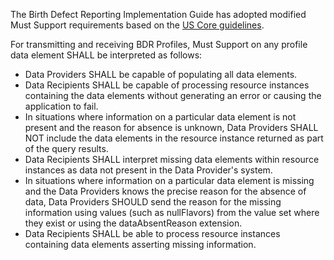 The Birth Defect Reporting Implementation Guide has adopted modified Must Support requirements based on the [US Core guidelines](http://www.hl7.org/fhir/us/core/general-guidance.html#must-support).

For transmitting and receiving BDR Profiles, Must Support on any profile data element SHALL be interpreted as follows:

* Data Providers SHALL be capable of populating all data elements.
* Data Recipients SHALL be capable of processing resource instances containing the data elements without generating an error or causing the application to fail. 
* In situations where information on a particular data element is not present and the reason for absence is unknown, Data Providers SHALL NOT include the data elements in the resource instance returned as part of the query results.
* Data Recipients SHALL interpret missing data elements within resource instances as data not present in the Data Provider's system.
* In situations where information on a particular data element is missing and the Data Providers knows the precise reason for the absence of data, Data Providers SHOULD send the reason for the missing information using values (such as nullFlavors) from the value set where they exist or using the dataAbsentReason extension.
* Data Recipients SHALL be able to process resource instances containing data elements asserting missing information.
